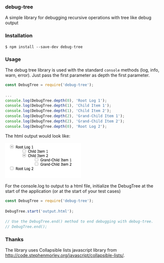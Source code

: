 ### debug-tree
A simple library for debugging recursive operations with tree like debug
output

### Installation
`$ npm install --save-dev debug-tree`

### Usage
The debug tree library is used with the standard `console` methods (log, info, warn, error). Just pass the first parameter as depth the first parameter.

```javascript
const DebugTree = require('debug-tree');

...
console.log(DebugTree.depth(0), 'Root Log 1');
console.log(DebugTree.depth(1), 'Child Item 1');
console.log(DebugTree.depth(1), 'Child Item 2');
console.log(DebugTree.depth(2), 'Grand-Child Item 1');
console.log(DebugTree.depth(2), 'Grand-Child Item 2');
console.log(DebugTree.depth(0), 'Root Log 2');
```
The html output would look like:

 ![Example Output](Example-Screenshot.png)


For the console.log to output to a html file, initialize the DebugTree at the
start of the application (or at the start of your test cases)

```javascript
const DebugTree = require('debug-tree');

DebugTree.start('output.html');

// Use the DebugTree.end() method to end debugging with debug-tree.
// DebugTree.end();
```
### Thanks
The library uses Collapsible lists javascript library from
http://code.stephenmorley.org/javascript/collapsible-lists/.
